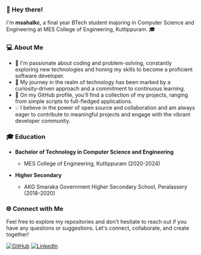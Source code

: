 ### 👋 Hey there!

I'm **msahalkc**, a final year BTech student majoring in Computer Science and Engineering at MES College of Engineering, Kuttippuram. 🎓

### 💻 About Me

- 🔭 I'm passionate about coding and problem-solving, constantly exploring new technologies and honing my skills to become a proficient software developer.
- 🌟 My journey in the realm of technology has been marked by a curiosity-driven approach and a commitment to continuous learning.
- 🚀 On my GitHub profile, you'll find a collection of my projects, ranging from simple scripts to full-fledged applications.
- 💡 I believe in the power of open source and collaboration and am always eager to contribute to meaningful projects and engage with the vibrant developer community.

### 🎓 Education

- **Bachelor of Technology in Computer Science and Engineering**
  - MES College of Engineering, Kuttippuram (2020-2024)

- **Higher Secondary**
  - AKG Smaraka Government Higher Secondary School, Peralassery (2018-2020)


### 🌐 Connect with Me

Feel free to explore my repositories and don't hesitate to reach out if you have any questions or suggestions. Let's connect, collaborate, and create together!

[![GitHub](https://img.shields.io/badge/GitHub-msahalkc-181717?style=flat&logo=github)](https://github.com/msahalkc)
[![LinkedIn](https://img.shields.io/badge/LinkedIn-sahalkc-0077B5?style=flat&logo=linkedin)](https://www.linkedin.com/in/sahalkc)

